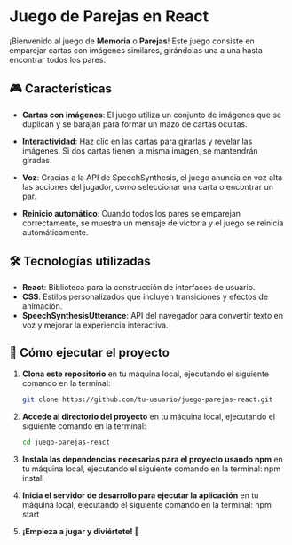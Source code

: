 # Juego de Parejas en React

¡Bienvenido al juego de **Memoria** o **Parejas**! Este juego consiste en emparejar cartas con imágenes similares, girándolas una a una hasta encontrar todos los pares.

## 🎮 Características

- **Cartas con imágenes**: 
  El juego utiliza un conjunto de imágenes que se duplican y se barajan para formar un mazo de cartas ocultas.

- **Interactividad**: 
  Haz clic en las cartas para girarlas y revelar las imágenes. Si dos cartas tienen la misma imagen, se mantendrán giradas.

- **Voz**: 
  Gracias a la API de SpeechSynthesis, el juego anuncia en voz alta las acciones del jugador, como seleccionar una carta o encontrar un par.

- **Reinicio automático**: 
  Cuando todos los pares se emparejan correctamente, se muestra un mensaje de victoria y el juego se reinicia automáticamente.

## 🛠️ Tecnologías utilizadas

- **React**: Biblioteca para la construcción de interfaces de usuario.
- **CSS**: Estilos personalizados que incluyen transiciones y efectos de animación.
- **SpeechSynthesisUtterance**: API del navegador para convertir texto en voz y mejorar la experiencia interactiva.


## 🚀 Cómo ejecutar el proyecto

1. **Clona este repositorio** en tu máquina local, ejecutando el siguiente comando en la terminal:
   ```bash
   git clone https://github.com/tu-usuario/juego-parejas-react.git

2. **Accede al directorio del proyecto** en tu máquina local, ejecutando el siguiente comando en la terminal:
   ```bash
   cd juego-parejas-react

3. **Instala las dependencias necesarias para el proyecto usando npm** en tu máquina local, ejecutando el siguiente comando en la terminal:
  npm install

4. **Inicia el servidor de desarrollo para ejecutar la aplicación** en tu máquina local, ejecutando el siguiente comando en la terminal:
  npm start

5. **¡Empieza a jugar y diviértete! 🎉**
